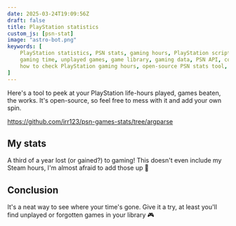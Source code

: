 ```yaml
---
date: 2025-03-24T19:09:56Z
draft: false
title: PlayStation statistics
custom_js: [psn-stat]
image: "astro-bot.png"
keywords: [
    PlayStation statistics, PSN stats, gaming hours, PlayStation script, open-source,
    gaming time, unplayed games, game library, gaming data, PSN API, contribute code,
    how to check PlayStation gaming hours, open-source PSN stats tool, find unplayed games on PS5
]
---
```


<!-- ![test](astro-bot.png) -->

Here's a tool to peek at your PlayStation life-hours played, games beaten,
 the works. It's open-source, so feel free to mess with it and add your own spin.

https://github.com/irr123/psn-games-stats/tree/argparse

## My stats

A third of a year lost (or gained?) to gaming! This doesn't even include my
 Steam hours, I'm almost afraid to add those up 🙈


## Conclusion

It's a neat way to see where your time's gone. Give it a try, at least you'll
 find unplayed or forgotten games in your library 🎮
